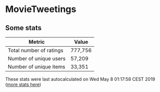 # MovieTweetings
## Some stats

Metric | Value
--- | ---
Total number of ratings                 | 777,756
Number of unique users                  | 57,209
Number of unique items                  | 33,351
These stats were last autocalculated on Wed May 8 01:17:58 CEST 2019  ([more stats here](./stats.md))

